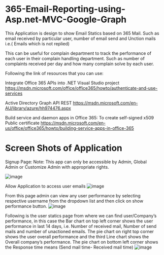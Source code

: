 # 365-Email-Reporting-using-Asp.net-MVC-Google-Graph

This Application is design to show Email Statics based on 365 Mail. Such as email received by particular user, number of email send and Unction mails i.e.( Emails which is not replied)

 This can be useful for complain department to track the performance of each user in their complain handling department. Such as number of complaints received per day and how many complain solve by each user.
 
 Following the link of resources that you can use:
 
Integrate Office 365 APIs into .NET Visual Studio project
https://msdn.microsoft.com/office/office365/howto/authenticate-and-use-services

Active Directory Graph API REST
https://msdn.microsoft.com/en-AU/library/azure/hh974476.aspx

Build service and daemon apps in Office 365: To create self-signed x509 Public certificate 
https://msdn.microsoft.com/en-us/office/office365/howto/building-service-apps-in-office-365
# Screen Shots of Application
Signup Page: Note: This app can only be accessible by Admin, Global Admin or Customize Admin with appropriate rights.

![image](https://cloud.githubusercontent.com/assets/14831549/13098448/a7ab4df2-d57d-11e5-805f-f83067e64aa1.png)

Allow Application to access user emails
![image](https://cloud.githubusercontent.com/assets/14831549/13098462/d2ae018e-d57d-11e5-93b0-b68d825a9f55.png)

From this page admin can view any user performance by selecting respective username from the dropdown list and then click on show performance button.
![image](https://cloud.githubusercontent.com/assets/14831549/13098634/c6ff169c-d57e-11e5-85f2-0716c83c2561.png)

Following is the user statics page from where we can find user/Company’s performance, in this case the Bar chart on top left corner shows the user performance in last 14 days, i.e. Number of received mail, Number of send mails and number of unactioned emails. The pie chart on right top corner shows the user overall performance and the third Line chart shows the Overall company’s performance. The pie chart on bottom left corner shows the Response time means (Send mail time- Received mail time)
![image](https://cloud.githubusercontent.com/assets/14831549/13098356/05945b62-d57d-11e5-997c-a6d9eb430cc3.png)



